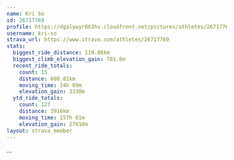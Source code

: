 ```yaml
---
name: Kri So
id: 26717769
profile: https://dgalywyr863hv.cloudfront.net/pictures/athletes/26717769/7761026/13/large.jpg
username: kri-so
strava_url: https://www.strava.com/athletes/26717769
stats:
  biggest_ride_distance: 119.06km
  biggest_climb_elevation_gain: 701.6m
  recent_ride_totals:
    count: 15
    distance: 608.81km
    moving_time: 24h 09m
    elevation_gain: 3330m
  ytd_ride_totals:
    count: 127
    distance: 3916km
    moving_time: 157h 01m
    elevation_gain: 27010m
layout: strava_member
--- 
```

...
